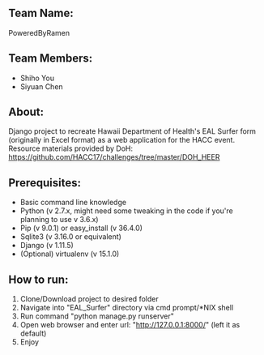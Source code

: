 ## Team Name:
PoweredByRamen

## Team Members:
* Shiho You
* Siyuan Chen

## About:

Django project to recreate Hawaii Department of Health's EAL Surfer form (originally in Excel format) as a web application for the HACC event.
Resource materials provided by DoH: https://github.com/HACC17/challenges/tree/master/DOH_HEER

## Prerequisites:
* Basic command line knowledge
* Python (v 2.7.x, might need some tweaking in the code if you're planning to use v 3.6.x)
* Pip (v 9.0.1) or easy_install (v 36.4.0)
* Sqlite3 (v 3.16.0 or equivalent)
* Django (v 1.11.5)
* (Optional) virtualenv (v 15.1.0)

## How to run:
1. Clone/Download project to desired folder
2. Navigate into "EAL_Surfer" directory via cmd prompt/*NIX shell
3. Run command "python manage.py runserver"
4. Open web browser and enter url: "http://127.0.0.1:8000/" (left it as default)
5. Enjoy

